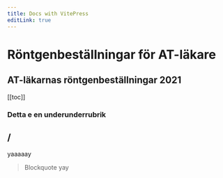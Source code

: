 ```yaml
---
title: Docs with VitePress
editLink: true
---
```


# Röntgenbeställningar för AT-läkare


## AT-läkarnas röntgenbeställningar 2021
[[toc]]

### Detta e en underunderrubrik


## /

yaaaaay

> Blockquote yay



